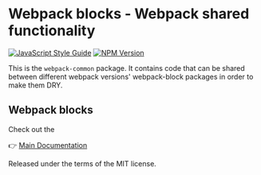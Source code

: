 # Webpack blocks - Webpack shared functionality

[![JavaScript Style Guide](https://img.shields.io/badge/code%20style-standard-brightgreen.svg)](http://standardjs.com/)
[![NPM Version](https://img.shields.io/npm/v/@webpack-blocks/webpack.svg)](https://www.npmjs.com/package/@webpack-blocks/webpack-common)

This is the `webpack-common` package. It contains code that can be shared between different webpack versions' webpack-block packages in order to make them DRY.


## Webpack blocks

Check out the

👉 [Main Documentation](https://github.com/andywer/webpack-blocks)

Released under the terms of the MIT license.
